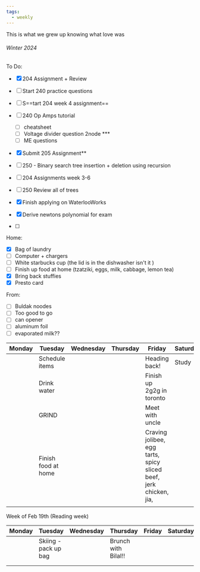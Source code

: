 ```yaml
---
tags:
  - weekly
---
```

This is what we grew up knowing what love was
###### Winter 2024
To Do:
- [x] 204 Assignment + Review
- [ ] Start 240 practice questions
- [ ] S==tart 204 week 4 assignment== 
- [ ] 240 Op Amps tutorial
	- [ ] cheatsheet
	- [ ] Voltage divider question 2node ***
	- [ ] ME questions
- [x] Submit 205 Assignment**
- [ ] 250 - Binary search tree insertion + deletion using recursion 

- [ ]  204 Assignments week 3-6
- [ ] 250 Review all of trees
- [x] Finish applying on WaterlooWorks
- [x] Derive newtons polynomial for exam
- [ ] 

Home:
- [x] Bag of laundry
- [ ] Computer + chargers
- [ ] White starbucks cup (the lid is in the dishwasher isn't it )
- [ ] Finish up food at home (tzatziki, eggs, milk, cabbage, lemon tea)
- [x] Bring back stuffies
- [x] Presto card

From:
- [ ] Buldak noodes
- [ ] Too good to go
- [ ] can opener
- [ ] aluminum foil
- [ ] evaporated milk??

| Monday | Tuesday | Wednesday | Thursday | Friday | Saturday | Sunday |
| ---- | ---- | ---- | ---- | ---- | ---- | ---- |
|  | Schedule items |  |  | Heading back! | Study | Study |
|  | Drink water |  |  | Finish up 2g2g in toronto |  |  |
|  | GRIND |  |  | Meet with uncle |  |  |
|  | Finish food at home |  |  | Craving jolibee, egg tarts, spicy sliced beef, jerk chicken, jia,   |  |  |
|  |  |  |  |  |  |  |

Week of Feb 19th (Reading week)

| Monday | Tuesday | Wednesday | Thursday | Friday | Saturday | Sunday |
| ---- | ---- | ---- | ---- | ---- | ---- | ---- |
|  | Skiing - pack up bag |  | Brunch with Bilal!! |  |  |  |
|  |  |  |  |  |  |  |
|  |  |  |  |  |  |  |
